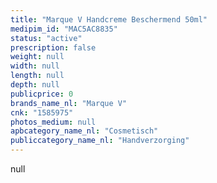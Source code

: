 ```yaml
---
title: "Marque V Handcreme Beschermend 50ml"
medipim_id: "MAC5AC8835"
status: "active"
prescription: false
weight: null
width: null
length: null
depth: null
publicprice: 0
brands_name_nl: "Marque V"
cnk: "1585975"
photos_medium: null
apbcategory_name_nl: "Cosmetisch"
publiccategory_name_nl: "Handverzorging"
---
```

null

